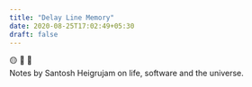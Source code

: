 ```yaml
---
title: "Delay Line Memory"
date: 2020-08-25T17:02:49+05:30
draft: false
---
```

🟡 🔵 🔴<br>
Notes by Santosh Heigrujam on life, software and the universe.